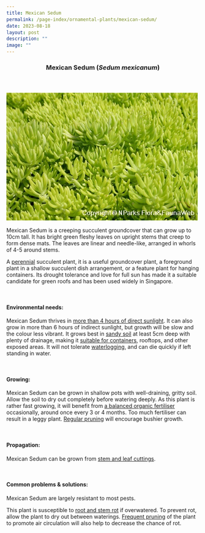 ```yaml
---
title: Mexican Sedum
permalink: /page-index/ornamental-plants/mexican-sedum/
date: 2023-08-18
layout: post
description: ""
image: ""
---
```

<header> 
	<h3>Mexican Sedum (<em>Sedum mexicanum</em>)</h3> 
</header>

<section>
	<img title="Photo by Flora and Fauna Web." src="/images/Plants/mexicansedum_ffw.jfif">
	<p>Mexican Sedum is a creeping succulent groundcover that can grow up to 10cm tall. It has bright green fleshy leaves on upright stems that creep to form dense mats. The leaves are linear and needle-like, arranged in whorls of 4-5 around stems.</p>
	<p>A <a href="/learn-more-about-gardening/glossary/#p">perennial</a> succulent plant, it is a useful groundcover plant, a foreground plant in a shallow succulent dish arrangement, or a feature plant for hanging containers. Its drought tolerance and love for full sun has made it a suitable candidate for green roofs and has been used widely in Singapore.</p>
	 <br> 
</section> 
 
<section> 
  <h4>Environmental needs:</h4> 
  <p>Mexican Sedum thrives in <a href="/page-index/horticulture-techniques/gauging-light/">more than 4 hours of direct sunlight</a>. It can also grow in more than 6 hours of indirect sunlight, but growth will be slow and the colour less vibrant. It grows best in <a href="/page-index/horticulture-techniques/soil/">sandy soil</a> at least 5cm deep with plenty of drainage, making it <a href="/page-index/horticulture-techniques/planting-in-containers/">suitable for containers</a>, rooftops, and other exposed areas. It will not tolerate <a href="/page-index/plant-problems/waterlogging/">waterlogging</a>, and can die quickly if left standing in water.</p> 
	<br>
</section>

<section> 
  <h4>Growing:</h4> 
	<p>Mexican Sedum can be grown in shallow pots with well-draining, gritty soil. Allow the soil to dry out completely before watering deeply. As this plant is rather fast growing, it will benefit from <a href="/page-index/horticulture-techniques/fertilising/">a balanced organic fertiliser</a> occasionally, around once every 3 or 4 months. Too much fertiliser can result in a leggy plant. <a href="/page-index/horticulture-techniques/pruning/">Regular pruning</a> will encourage bushier growth.</p> 
	<br> 
</section> 

<section> 
  <h4>Propagation:</h4> 
	<p>Mexican Sedum can be grown from <a href="/page-index/horticulture-techniques/propagating-by-cuttings/">stem and leaf cuttings</a>.</p> 
	<br> 
</section> 
 
<section> 
  <h4>Common problems &amp; solutions:</h4> 
	<p>Mexican Sedum are largely resistant to most pests.</p>
	<p>This plant is susceptible to <a href="/page-index/plant-problems/root-rot/">root and stem rot</a> if overwatered. To prevent rot, allow the plant to dry out between waterings. <a href="/page-index/horticulture-techniques/pruning/">Frequent pruning</a> of the plant to promote air circulation will also help to decrease the chance of rot.</p>
	<br> 
</section>